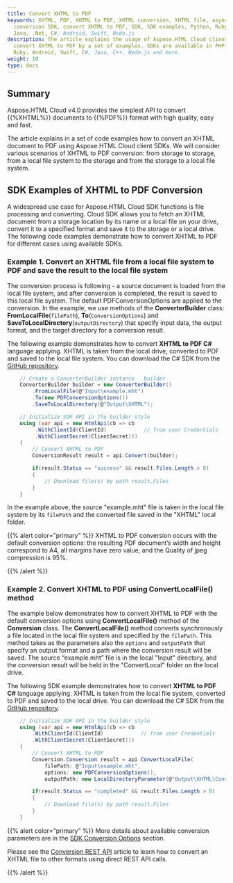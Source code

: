 ```yaml
---
title: Convert XHTML to PDF
keywords: XHTML, PDF, XHTML to PDF, XHTML conversion, XHTML file, asynchronous conversion,
  conversion SDK, convert XHTML to PDF, SDK, SDK examples, Python, Ruby, PHP,
  Java, .Net, C#, Android, Swift, Node.js
description: The article explains the usage of Aspose.HTML Cloud client SDKs to
  convert XHTML to PDF by a set of examples. SDKs are available in PHP, Python,
  Ruby, Android, Swift, C#, Java, C++, Node.js and more.
weight: 10
type: docs
---
```


## **Summary**

Aspose.HTML Cloud v4.0 provides the simplest API to convert  {{%XHTML%}} documents to {{%PDF%}} format with high quality, easy and fast. 

The article explains in a set of code examples how to convert an XHTML document to PDF using Aspose.HTML Cloud client SDKs. We will consider various scenarios of XHTML to PDF conversion: from storage to storage, from a local file system to the storage and from the storage to a local file system.

## **SDK Examples of XHTML to PDF Conversion**

A widespread use case for Aspose.HTML Cloud SDK functions is file processing and converting.  Cloud SDK allows you to fetch an XHTML document from a storage location by its name or a local file on your drive, convert it to a specified format and save it to the storage or a local drive. The following code examples demonstrate how to convert XHTML to PDF for different cases using available SDKs.

### **Example 1.**  Convert an XHTML file from a local file system to PDF and save the result to the local file system

The conversion process is following - a source document is loaded from the local file system, and after conversion is completed, the result is saved to this local file system. The default PDFConversionOptions are applied to the conversion. In the example, we use methods of the **ConverterBuilder** class: **FromLocalFile**(`filePath`), **To**(`ConversionOptions`) and **SaveToLocalDirectory**(`outputDirectory`) that specify input data, the output format, and the target directory for a conversion result.

The following example demonstrates how to convert **XHTML to PDF C#** language applying. XHTML is taken from the local drive, converted to PDF and saved to the local file system. You can download the C# SDK from the [GitHub repository](https://github.com/aspose-html-cloud/aspose-html-cloud-dotnet).

```c#
    // Create a ConverterBuilder instance - builder 	
    ConverterBuilder builder = new ConverterBuilder()
        .FromLocalFile(@"Input\example.mht")
        .To(new PDFConversionOptions())
        .SaveToLocalDirectory(@"Output\XHTML");

    // Initialize SDK API in the builder style
	using (var api = new HtmlApi(cb => cb
         .WithClientId(ClientId)            // from user Сredentials
         .WithClientSecret(ClientSecret)))
    {
        // Convert XHTML to PDF
	    ConversionResult result = api.Convert(builder);

        if(result.Status == "success" && result.Files.Length > 0)
        {
            // Download file(s) by path result.Files 
        }        
    }
```

In the example above, the source "example.mht" file is taken in the local file system by its `filePath` and the converted file saved in the "XHTML" local folder.

{{% alert color="primary" %}}
XHTML to PDF conversion occurs with the default conversion options: the resulting PDF document’s width and height correspond to A4, all margins have zero value, and the Quality of jpeg compression is 95%.

{{% /alert %}} 



### **Example 2.** Convert XHTML to PDF using ConvertLocalFile() method

The example below demonstrates how to convert XHTML to PDF with the default conversion options using **ConvertLocalFile()** method of the **Conversion** class. The **ConvertLocalFile()** method converts synchronously a file located in the local file system and specified by the `filePath`. This method takes as the parameters also the `options` and `outputPath` that specify an output format and a path where the conversion result will be saved. The source “example.mht”  file is in the local  "Input" directory, and the conversion result will be held in the "ConvertLocal" folder on the local drive.

The following SDK example demonstrates how to convert **XHTML to PDF C#** language applying. XHTML is taken from the local file system, converted to PDF and saved to the local drive. You can download the C# SDK from the [GitHub repository](https://github.com/aspose-html-cloud/aspose-html-cloud-dotnet).

```c#
    // Initialize SDK API in the builder style   
    using (var api = new HtmlApi(cb => cb
        .WithClientId(ClientId)            // from user Сredentials
        .WithClientSecret(ClientSecret)))
    {
        // Convert XHTML to PDF
	    Conversion.Conversion result = api.ConvertLocalFile(
            filePath: @"Input\example.mht",
            options: new PDFConversionOptions(),
            outputPath: new LocalDirectoryParameter(@"Output\XHTML\ConvertLocal"));

        if(result.Status == "completed" && result.Files.Length > 0)
        {
            // Download file(s) by path result.Files 
        }
    }	
```

{{% alert color="primary" %}} 
More details about available conversion parameters are in the [SDK Conversion Options](/html/conversion-api/sdk-conversion-options/) section.

Please see the [Conversion REST API](/html/conversion-api/conversion-rest-api/) article to learn how to convert an XHTML file to other formats using direct REST API calls.

{{% /alert %}} 